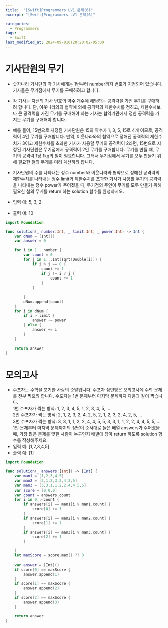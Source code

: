 ```yaml
---
title:  "[Swift]Programmers LV1 문제(6)"
excerpt: "[Swift]Programmers LV1 문제(6)"

categories:
  - Programmers
tags:
  - Swift
last_modified_at: 2024-09-010T20:20:02-05:00
---
```


# 기사단원의 무기
- 숫자나라 기사단의 각 기사에게는 1번부터 number까지 번호가 지정되어 있습니다. 기사들은 무기점에서 무기를 구매하려고 합니다.
- 각 기사는 자신의 기사 번호의 약수 개수에 해당하는 공격력을 가진 무기를 구매하려 합니다. 단, 이웃나라와의 협약에 의해 공격력의 제한수치를 정하고, 제한수치보다 큰 공격력을 가진 무기를 구매해야 하는 기사는 협약기관에서 정한 공격력을 가지는 무기를 구매해야 합니다.
- 예를 들어, 15번으로 지정된 기사단원은 15의 약수가 1, 3, 5, 15로 4개 이므로, 공격력이 4인 무기를 구매합니다. 만약, 이웃나라와의 협약으로 정해진 공격력의 제한수치가 3이고 제한수치를 초과한 기사가 사용할 무기의 공격력이 2라면, 15번으로 지정된 기사단원은 무기점에서 공격력이 2인 무기를 구매합니다. 무기를 만들 때, 무기의 공격력 1당 1kg의 철이 필요합니다. 그래서 무기점에서 무기를 모두 만들기 위해 필요한 철의 무게를 미리 계산하려 합니다.
- 기사단원의 수를 나타내는 정수 number와 이웃나라와 협약으로 정해진 공격력의 제한수치를 나타내는 정수 limit와 제한수치를 초과한 기사가 사용할 무기의 공격력을 나타내는 정수 power가 주어졌을 때, 무기점의 주인이 무기를 모두 만들기 위해 필요한 철의 무게를 return 하는 solution 함수를 완성하시오.

- 입력 에: 5, 3, 2
- 출력 예: 10<br>

```swift
import Foundation

func solution(_ number:Int, _ limit:Int, _ power:Int) -> Int {
    var dNum = [Int]()
    var answer = 0
    
    for i in 1...number {
        var count = 0
        for j in 1...Int(sqrt(Double(i))) {
            if i % j == 0 {
                count += 1
                if j != i / j {
                    count += 1
                }
            }
            
        }
        dNum.append(count)
    }
    for i in dNum {
        if i > limit {
            answer += power
        } else {
            answer += i
        }
    }
    
    return answer
}
```

# 모의고사
- 수포자는 수학을 포기한 사람의 준말입니다. 수포자 삼인방은 모의고사에 수학 문제를 전부 찍으려 합니다. 수포자는 1번 문제부터 마지막 문제까지 다음과 같이 찍습니다.<br>
1번 수포자가 찍는 방식: 1, 2, 3, 4, 5, 1, 2, 3, 4, 5, ...<br>
2번 수포자가 찍는 방식: 2, 1, 2, 3, 2, 4, 2, 5, 2, 1, 2, 3, 2, 4, 2, 5, ...<br>
3번 수포자가 찍는 방식: 3, 3, 1, 1, 2, 2, 4, 4, 5, 5, 3, 3, 1, 1, 2, 2, 4, 4, 5, 5, ...<br>
1번 문제부터 마지막 문제까지의 정답이 순서대로 들은 배열 answers가 주어졌을 때, 가장 많은 문제를 맞힌 사람이 누구인지 배열에 담아 return 하도록 solution 함수를 작성해주세요.
- 입력 예: [1,2,3,4,5]
- 출력 예: [1]<br>

```swift
import Foundation

func solution(_ answers:[Int]) -> [Int] {
    var man1 = [1,2,3,4,5]
    var man2 = [2,1,2,3,2,4,2,5]
    var man3 = [3,3,1,1,2,2,4,4,5,5]
    var score = [0,0,0]
    var count = answers.count
    for i in 0..<count {
        if answers[i] == man1[i % man1.count] {
            score[0] += 1
        } 
        if answers[i] == man2[i % man2.count] {
            score[1] += 1
        } 
        if answers[i] == man3[i % man3.count] {
            score[2] += 1
        }

    }
    let maxScore = score.max() ?? 0
    
    var answer = [Int]()
    if score[0] == maxScore {
        answer.append(1)
    }
    if score[1] == maxScore {
        answer.append(2)
    }
    if score[2] == maxScore {
        answer.append(3)
    }
    
    return answer
}
```
